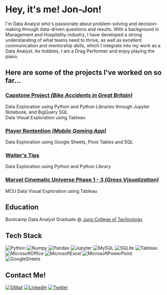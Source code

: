 # Hey, it's me! Jon-Jon!
I'm Data Analyst who's passionate about problem-solving and decision-making through data-driven questions and results. With a background in Management and Hospitality industry, I have developed a strong understanding of what teams need to thrive, as well as excellent communication and mentorship skills, which I integrate into my work as a Data Analyst. As hobbies, I am a Drag Performer and enjoy playing the piano.

## Here are some of the projects I've worked on so far...

### [Capstone Project <i>(Bike Accidents in Great Britain)</i>](https://github.com/riconoll/CapstoneProject)
Data Exploration using Python and Python Libraries through Jupyter Notebook, and BigQuery SQL  
Data Visual Exploration using Tableau 

### [Player Rentention <i>(Mobile Gaming App)</i>](https://github.com/riconoll/PlayerRentention_Analysis)
Data Exploration using Google Sheets, Pivot Tables and SQL

### [Waiter's Tips](https://github.com/riconoll/WaiterTips)
Data Exploration using Python and Python Library

### [Marvel Cinematic Universe Phase 1 - 3 <i>(Gross Visualization)</i>](https://github.com/riconoll/MCU_Analysis)  
MCU Data Visual Exploration using Tableau  

## Education
Bootcamp Data Analyst Graduate @ [Juno College of Technology](https://junocollege.com/bootcamp/data-analytics/)

## Tech Stack
![Python](https://img.shields.io/badge/python-3670A0?style=for-the-badge&logo=python&logoColor=ffdd54)
![Numpy](https://img.shields.io/badge/Numpy-777BB4?style=for-the-badge&logo=numpy&logoColor=white)
![Pandas](https://img.shields.io/badge/Pandas-2C2D72?style=for-the-badge&logo=pandas&logoColor=white)
![Jupyter](https://img.shields.io/badge/Jupyter-F37626.svg?&style=for-the-badge&logo=Jupyter&logoColor=white)
![MySQL](https://img.shields.io/badge/mysql-%2300000f.svg?style=for-the-badge&logo=mysql&logoColor=white)
![SQLite](https://img.shields.io/badge/sqlite-%2307405e.svg?style=for-the-badge&logo=sqlite&logoColor=white)
![Tableau](https://img.shields.io/badge/Tableau-E97627?style=for-the-badge&logo=Tableau&logoColor=white)
![MicrosoftOffice](https://img.shields.io/badge/Microsoft_Office-D83B01?style=for-the-badge&logo=microsoft-office&logoColor=white)
![MicrosoftExcel](https://img.shields.io/badge/Microsoft_Excel-217346?style=for-the-badge&logo=microsoft-excel&logoColor=white)
![MicrosoftPowerPoint](https://img.shields.io/badge/Microsoft_PowerPoint-B7472A?style=for-the-badge&logo=microsoft-powerpoint&logoColor=white)
![GoogleSheets](https://img.shields.io/badge/Google%20Sheets-34A853?style=for-the-badge&logo=google-sheets&logoColor=white)  

## Contact Me!
[![GMail](https://img.shields.io/badge/Gmail-D14836?style=for-the-badge&logo=gmail&logoColor=white)](mailto:jonjon.riconoll@gmail.com)
[![LinkedIn](https://img.shields.io/badge/LinkedIn-0077B5?style=for-the-badge&logo=linkedin&logoColor=white)](https://linkedin.com/in/riconoll)
[![Twitter](https://img.shields.io/badge/Twitter-1DA1F2?style=for-the-badge&logo=twitter&logoColor=white)](https://twitter.com/RicoNoll)



<!--
**riconoll/riconoll** is a ✨ _special_ ✨ repository because its `README.md` (this file) appears on your GitHub profile.

Here are some ideas to get you started:

- 🔭 I’m currently working on ...
- 🌱 I’m currently learning ...
- 👯 I’m looking to collaborate on ...
- 🤔 I’m looking for help with ...
- 💬 Ask me about ...
- 📫 How to reach me: ...
- 😄 Pronouns: ...
- ⚡ Fun fact: ...
-->
